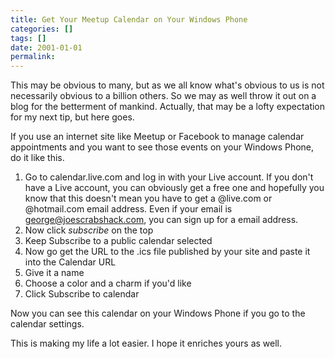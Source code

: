 ```yaml
---
title: Get Your Meetup Calendar on Your Windows Phone
categories: []
tags: []
date: 2001-01-01
permalink: 
---
```


This may be obvious to many, but as we all know what&#39;s obvious to us is not necessarily obvious to a billion others. So we may as well throw it out on a blog for the betterment of mankind. Actually, that may be a lofty expectation for my next tip, but here goes.

If you use an internet site like Meetup or Facebook to manage calendar appointments and you want to see those events on your Windows Phone, do it like this.

1.  Go to calendar.live.com and log in with your Live account. If you don&#39;t have a Live account, you can obviously get a free one and hopefully you know that this doesn&#39;t mean you have to get a @live.com or @hotmail.com email address. Even if your email is [george@joescrabshack.com](mailto:george@joescrabshack.com), you can sign up for a email address.
2.  Now click _subscribe_ on the top
3.  Keep Subscribe to a public calendar selected
4.  Now go get the URL to the .ics file published by your site and paste it into the Calendar URL
5.  Give it a name
6.  Choose a color and a charm if you&#39;d like
7.  Click Subscribe to calendar

Now you can see this calendar on your Windows Phone if you go to the calendar settings.

This is making my life a lot easier. I hope it enriches yours as well.